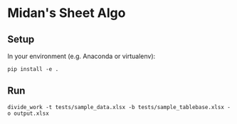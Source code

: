 # Midan's Sheet Algo

## Setup
In your environment (e.g. Anaconda or virtualenv):

```{code-block} bash
pip install -e .
```

## Run
```{code-block} bash
divide_work -t tests/sample_data.xlsx -b tests/sample_tablebase.xlsx -o output.xlsx
```

